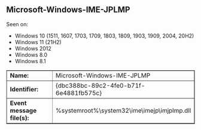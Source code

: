 ## Microsoft-Windows-IME-JPLMP

Seen on:
* Windows 10 (1511, 1607, 1703, 1709, 1803, 1809, 1903, 1909, 2004, 20H2)
* Windows 11 (21H2)
* Windows 2012
* Windows 8.0
* Windows 8.1

<table border="1" class="docutils">
  <tbody>
    <tr>
      <td><b>Name:</b></td>
      <td>Microsoft-Windows-IME-JPLMP</td>
    </tr>
    <tr>
      <td><b>Identifier:</b></td>
      <td>{dbc388bc-89c2-4fe0-b71f-6e4881fb575c}</td>
    </tr>
    <tr>
      <td><b>Event message file(s):</b></td>
      <td>%systemroot%\system32\ime\imejp\imjplmp.dll</td>
    </tr>
  </tbody>
</table>

&nbsp;

